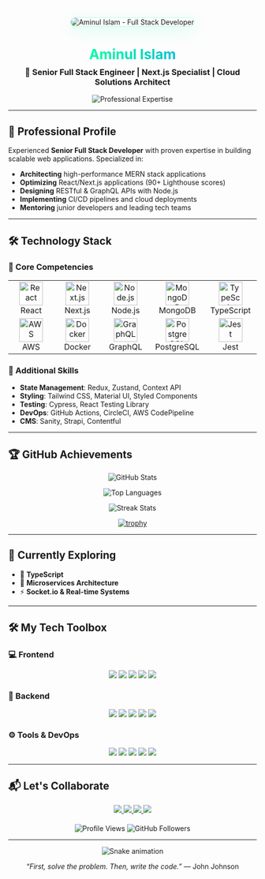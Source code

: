 <!-- Dynamic Banner with Gradient Overlay -->
<p align="center">
  <img src="https://i.ibb.co/rR9ynSzC/businessbyaminul-gmail-com.png" alt="Aminul Islam - Full Stack Developer" style="border-radius: 10px; box-shadow: 0 8px 32px rgba(0,255,161,0.15); max-width: 100%; height: auto; border: 1px solid rgba(0,255,161,0.3);">
</p>

<!-- Name and Title with Animated Gradient -->
<h1 align="center">
  <span style="background: linear-gradient(90deg, #00FFA1, #0085FF); -webkit-background-clip: text; -webkit-text-fill-color: transparent; animation: gradient 3s ease infinite; background-size: 200% 200%;">Aminul Islam</span>
</h1>
<h3 align="center" style="margin-top: -10px;">🚀 Senior Full Stack Engineer | Next.js Specialist | Cloud Solutions Architect</h3>

<!-- Animated Typing SVG with Multiple Lines -->
<div align="center">
  <img src="https://readme-typing-svg.herokuapp.com?font=Fira+Code&size=22&duration=3000&pause=500&color=00FFA1&center=true&vCenter=true&width=600&height=80&lines=3%2B+years+of+MERN+stack+experience;AWS+Certified+Developer;API+Integration+Specialist;Performance+Optimization+Expert;Clean+Code+Advocate" alt="Professional Expertise" />
</div>

---

## 🌟 Professional Profile
Experienced **Senior Full Stack Developer** with proven expertise in building scalable web applications. Specialized in:
- **Architecting** high-performance MERN stack applications
- **Optimizing** React/Next.js applications (90+ Lighthouse scores)
- **Designing** RESTful & GraphQL APIs with Node.js
- **Implementing** CI/CD pipelines and cloud deployments
- **Mentoring** junior developers and leading tech teams

---

## 🛠️ Technology Stack

### 📌 Core Competencies
<table align="center">
  <tr>
    <td align="center" width="96">
      <img src="https://skillicons.dev/icons?i=react" width="48" height="48" alt="React" />
      <br>React
    </td>
    <td align="center" width="96">
      <img src="https://skillicons.dev/icons?i=nextjs" width="48" height="48" alt="Next.js" />
      <br>Next.js
    </td>
    <td align="center" width="96">
      <img src="https://skillicons.dev/icons?i=nodejs" width="48" height="48" alt="Node.js" />
      <br>Node.js
    </td>
    <td align="center" width="96">
      <img src="https://skillicons.dev/icons?i=mongodb" width="48" height="48" alt="MongoDB" />
      <br>MongoDB
    </td>
    <td align="center" width="96">
      <img src="https://skillicons.dev/icons?i=typescript" width="48" height="48" alt="TypeScript" />
      <br>TypeScript
    </td>
  </tr>
  <tr>
    <td align="center" width="96">
      <img src="https://skillicons.dev/icons?i=aws" width="48" height="48" alt="AWS" />
      <br>AWS
    </td>
    <td align="center" width="96">
      <img src="https://skillicons.dev/icons?i=docker" width="48" height="48" alt="Docker" />
      <br>Docker
    </td>
    <td align="center" width="96">
      <img src="https://skillicons.dev/icons?i=graphql" width="48" height="48" alt="GraphQL" />
      <br>GraphQL
    </td>
    <td align="center" width="96">
      <img src="https://skillicons.dev/icons?i=postgres" width="48" height="48" alt="PostgreSQL" />
      <br>PostgreSQL
    </td>
    <td align="center" width="96">
      <img src="https://skillicons.dev/icons?i=jest" width="48" height="48" alt="Jest" />
      <br>Jest
    </td>
  </tr>
</table>

### 📌 Additional Skills
- **State Management**: Redux, Zustand, Context API
- **Styling**: Tailwind CSS, Material UI, Styled Components
- **Testing**: Cypress, React Testing Library
- **DevOps**: GitHub Actions, CircleCI, AWS CodePipeline
- **CMS**: Sanity, Strapi, Contentful

---

## 🏆 GitHub Achievements

<div align="center">
  
  ![GitHub Stats](https://github-readme-stats.vercel.app/api?username=pgAminul&show_icons=true&theme=radical&hide_border=true&count_private=true&include_all_commits=true&line_height=24)
  
  ![Top Languages](https://github-readme-stats.vercel.app/api/top-langs/?username=pgAminul&layout=compact&theme=radical&hide_border=true&langs_count=6)
  
  ![Streak Stats](https://github-readme-streak-stats.herokuapp.com/?user=pgAminul&theme=radical&hide_border=true&fire=00FFA1&ring=00FFA1)
  
  [![trophy](https://github-profile-trophy.vercel.app/?username=pgAminul&theme=onedark&margin-w=15&row=2&column=3)](https://github.com/ryo-ma/github-profile-trophy)
  
</div>

---

## 🚀 Currently Exploring  
- 📘 **TypeScript**  
- 🧱 **Microservices Architecture**  
- ⚡ **Socket.io & Real-time Systems**

---

## 🛠️ My Tech Toolbox

### 💻 Frontend
<p align="center">
  <img src="https://img.shields.io/badge/React-20232A?style=for-the-badge&logo=react&logoColor=61DAFB"/>
  <img src="https://img.shields.io/badge/Next.js-000000?style=for-the-badge&logo=nextdotjs&logoColor=white"/>
  <img src="https://img.shields.io/badge/Redux-764ABC?style=for-the-badge&logo=redux&logoColor=white"/>
  <img src="https://img.shields.io/badge/TailwindCSS-38B2AC?style=for-the-badge&logo=tailwind-css&logoColor=white"/>
  <img src="https://img.shields.io/badge/JavaScript-F7DF1E?style=for-the-badge&logo=javascript&logoColor=black"/>
</p>

### 🧩 Backend
<p align="center">
  <img src="https://img.shields.io/badge/Node.js-339933?style=for-the-badge&logo=nodedotjs&logoColor=white"/>
  <img src="https://img.shields.io/badge/Express.js-000000?style=for-the-badge&logo=express&logoColor=white"/>
  <img src="https://img.shields.io/badge/MongoDB-4EA94B?style=for-the-badge&logo=mongodb&logoColor=white"/>
  <img src="https://img.shields.io/badge/PostgreSQL-316192?style=for-the-badge&logo=postgresql&logoColor=white"/>
  <img src="https://img.shields.io/badge/Firebase-FFCA28?style=for-the-badge&logo=firebase&logoColor=black"/>
</p>

### ⚙️ Tools & DevOps
<p align="center">
  <img src="https://img.shields.io/badge/Git-F05032?style=for-the-badge&logo=git&logoColor=white"/>
  <img src="https://img.shields.io/badge/Docker-2496ED?style=for-the-badge&logo=docker&logoColor=white"/>
  <img src="https://img.shields.io/badge/Postman-FF6C37?style=for-the-badge&logo=postman&logoColor=white"/>
  <img src="https://img.shields.io/badge/Vercel-000000?style=for-the-badge&logo=vercel&logoColor=white"/>
  <img src="https://img.shields.io/badge/Netlify-00C7B7?style=for-the-badge&logo=netlify&logoColor=white"/>
</p>


---

## 📬 Let's Collaborate

<div align="center">
  <a href="https://linkedin.com/in/md-aminul-islam-showrov">
    <img src="https://img.shields.io/badge/LinkedIn-0077B5?style=for-the-badge&logo=linkedin&logoColor=white" />
  </a>
  <a href="mailto:aminul254237@gmail.com">
    <img src="https://img.shields.io/badge/Email-D14836?style=for-the-badge&logo=gmail&logoColor=white" />
  </a>
  <a href="https://portfolio-aminul.netlify.app">
    <img src="https://img.shields.io/badge/Portfolio-000000?style=for-the-badge&logo=firefox&logoColor=white" />
  </a>
  <a href="https://calendly.com/aminul/meeting">
    <img src="https://img.shields.io/badge/Schedule_Meeting-00FFA1?style=for-the-badge&logo=google-calendar&logoColor=white" />
  </a>
</div>

<p align="center" style="margin-top: 20px;">
  <img src="https://komarev.com/ghpvc/?username=pgAminul&label=Profile+Views&color=00FFA1&style=flat" alt="Profile Views" />
  <img src="https://img.shields.io/github/followers/pgAminul?label=Follow&style=social" alt="GitHub Followers" />
</p>

---

<p align="center">
  <img src="https://github.com/pgAminul/pgAminul/blob/output/github-contribution-grid-snake.svg" alt="Snake animation" />
</p>

<p align="center">
  <i>“First, solve the problem. Then, write the code.”</i> — John Johnson
</p>
